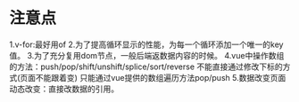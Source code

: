 # 注意点
1.v-for:最好用of
2.为了提高循环显示的性能，为每一个循环添加一个唯一的key值。
3.为了充分复用dom节点，一般后端返数据内容的时候。
4.vue中操作数组的方法：push/pop/shift/unshift/splice/sort/reverse
    不能直接通过修改下标的方式(页面不能跟着变)
    只能通过vue提供的数组遍历方法pop/push
5.数据改变页面动态改变：直接改数据的引用。